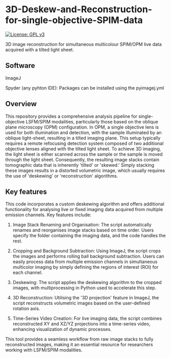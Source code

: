# 3D-Deskew-and-Reconstruction-for-single-objective-SPIM-data

[![License: GPL v3](https://img.shields.io/badge/License-GPLv3-blue.svg)](https://www.gnu.org/licenses/gpl-3.0)

3D image reconstruction for simultaneous multicolour SPIM/OPM live data acquired with a tilted light sheet.  

Software
------------
ImageJ

Spyder (any pyhton IDE): Packages can be installed using the pyimagej.yml  

Overview
------------

This repository provides a comprehensive analysis pipeline for single-objective LSFM/SPIM modalities, particularly those based on the oblique plane microscopy (OPM) configuration. In OPM, a single objective lens is used for both illumination and detection, with the sample illuminated by an oblique light-sheet, resulting in a tilted imaging plane. This setup typically requires a remote refocusing detection system composed of two additional objective lenses aligned with the tilted light sheet. To achieve 3D imaging, the light sheet is either scanned across the sample or the sample is moved through the light sheet. Consequently, the resulting image stacks contain tomographic data that is inherently 'tilted' or 'skewed.' Simply stacking these images results in a distorted volumetric image, which usually requires the use of 'deskewing' or 'reconstruction' algorithms.

Key features
------------

This code incorporates a custom deskewing algorithm and offers additional functionality for analysing live or fixed imaging data acquired from multiple emission channels. Key features include:

1. Image Stack Renaming and Organisation: The script automatically renames and reorganises image stacks based on time order. Users specify the folder containing the imaging data, and the code handles the rest.

2. Cropping and Background Subtraction: Using ImageJ, the script crops the images and performs rolling ball background subtraction. Users can easily process data from multiple emission channels in simultaneous multicolor imaging by simply defining the regions of interest (ROI) for each channel.

3. Deskewing: The script applies the deskewing algorithm to the cropped images, with multiprocessing in Python used to accelerate this step.

4. 3D Reconstruction: Utilising the '3D projection' feature in ImageJ, the script reconstructs volumetric images based on the user-defined rotation axis.

5. Time-Series Video Creation: For live imaging data, the script combines reconstructed XY and XZ/YZ projections into a time-series video, enhancing visualization of dynamic processes.

This tool provides a seamless workflow from raw image stacks to fully reconstructed images, making it an essential resource for researchers working with LSFM/SPIM modalities.

